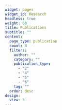 ```yaml
---
widget: pages
widget_id: Research
headless: true
weight: 60
title: Publications
subtitle: ""
content:
  page_type: publication
  count: 0
  filters:
    author: ""
    category: ""
    publication_type: 
      - "2"
      - "4"
      - "5"
      - "6"
    tag: ""
  order: desc
design:
  view: 3
---
```

